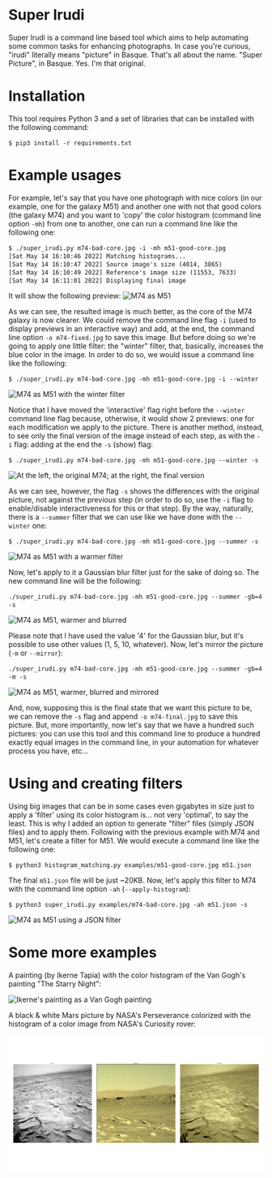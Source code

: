 # Super Irudi

Super Irudi is a command line based tool which aims to help automating some common tasks for enhancing photographs. In case you're curious, "irudi" literally means "picture" in Basque. That's all about the name. "Super Picture", in Basque. Yes. I'm that original.

# Installation

This tool requires Python 3 and a set of libraries that can be installed with the following command:

```
$ pip3 install -r requirements.txt
```

# Example usages

For example, let's say that you have one photograph with nice colors (in our example, one for the galaxy M51) and another one with not that good colors (the galaxy M74) and you want to 'copy' the color histogram (command line option `-mh`) from one to another, one can run a command line like the following one:
```
$ ./super_irudi.py m74-bad-core.jpg -i -mh m51-good-core.jpg
[Sat May 14 16:10:46 2022] Matching histograms...
[Sat May 14 16:10:47 2022] Source image's size (4014, 3865)
[Sat May 14 16:10:49 2022] Reference's image size (11553, 7633)
[Sat May 14 16:11:01 2022] Displaying final image
```

It will show the following preview: ![M74 as M51](https://github.com/joxeankoret/super-irudi/blob/main/examples/m74-as-m51.png)

As we can see, the resulted image is much better, as the core of the M74 galaxy is now clearer. We could remove the command line flag `-i` (used to display previews in an interactive way) and add, at the end, the command line option `-o m74-fixed.jpg` to save this image. But before doing so we're going to apply one little filter: the "winter" filter, that, basically, increases the blue color in the image. In order to do so, we would issue a command line like the following:

```
$ ./super_irudi.py m74-bad-core.jpg -mh m51-good-core.jpg -i --winter
```
![M74 as M51 with the winter filter](https://github.com/joxeankoret/super-irudi/blob/main/examples/m74-winter.png)

Notice that I have moved the 'interactive' flag right before the `--winter` command line flag because, otherwise, it would show 2 previews: one for each modification we apply to the picture. There is another method, instead, to see only the final version of the image instead of each step, as with the `-i` flag: adding at the end the `-s` (show) flag:

```
$ ./super_irudi.py m74-bad-core.jpg -mh m51-good-core.jpg --winter -s
```

![At the left, the original M74; at the right, the final version](https://github.com/joxeankoret/super-irudi/blob/main/examples/m74-winter-diff-original.png)

As we can see, however, the flag `-s` shows the differences with the original picture, not against the previous step (in order to do so, use the `-i` flag to enable/disable interactiveness for this or that step). By the way, naturally, there is a `--summer` filter that we can use like we have done with the `--winter` one:

```
$ ./super_irudi.py m74-bad-core.jpg -mh m51-good-core.jpg --summer -s
```

![M74 as M51 with a warmer filter](https://github.com/joxeankoret/super-irudi/blob/main/examples/m74-summer.png)

Now, let's apply to it a Gaussian blur filter just for the sake of doing so. The new command line will be the following:

```
./super_irudi.py m74-bad-core.jpg -mh m51-good-core.jpg --summer -gb=4 -s
```

![M74 as M51, warmer and blurred](https://github.com/joxeankoret/super-irudi/blob/main/examples/m74-summer-gb.png)

Please note that I have used the value '4' for the Gaussian blur, but it's possible to use other values (1, 5, 10, whatever). Now, let's mirror the picture (`-m` or `--mirror`):

```
./super_irudi.py m74-bad-core.jpg -mh m51-good-core.jpg --summer -gb=4 -m -s
```

![M74 as M51, warmer, blurred and mirrored](https://github.com/joxeankoret/super-irudi/blob/main/examples/m74-summer-gb.png)

And, now, supposing this is the final state that we want this picture to be, we can remove the `-s` flag and append `-o m74-final.jpg` to save this picture. But, more importantly, now let's say that we have a hundred such pictures: you can use this tool and this command line to produce a hundred exactly equal images in the command line, in your automation for whatever process you have, etc...

# Using and creating filters

Using big images that can be in some cases even gigabytes in size just to apply a 'filter' using its color histogram is... not very 'optimal', to say the least. This is why I added an option to generate "filter" files (simply JSON files) and to apply them. Following with the previous example with M74 and M51, let's create a filter for M51. We would execute a command line like the following one:

```
$ python3 histogram_matching.py examples/m51-good-core.jpg m51.json
```

The final `m51.json` file will be just ~20KB. Now, let's apply this filter to M74 with the command line option `-ah` (`--apply-histogram`):

```
$ python3 super_irudi.py examples/m74-bad-core.jpg -ah m51.json -s
```

![M74 as M51 using a JSON filter](https://github.com/joxeankoret/super-irudi/blob/main/examples/m74-as-m51-using-histogram-filters.png)

# Some more examples

A painting (by Ikerne Tapia) with the color histogram of the Van Gogh's painting "The Starry Night":

![Ikerne's painting as a Van Gogh painting](https://github.com/joxeankoret/super-irudi/blob/main/examples/ikerne2-as-van-gogh.png)

A black & white Mars picture by NASA's Perseverance colorized with the histogram of a color image from NASA's Curiosity rover:

![Mars, Perseverance as Curiosity](https://github.com/joxeankoret/super-irudi/blob/main/examples/histograms-colorizer.png)

